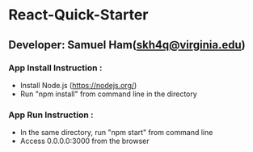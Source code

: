 # React-Quick-Starter

## Developer: Samuel Ham(skh4q@virginia.edu)

### App Install Instruction :
 - Install Node.js (https://nodejs.org/)
 - Run "npm install" from command line in the directory

### App Run Instruction :
 - In the same directory, run "npm start" from command line
 - Access 0.0.0.0:3000 from the browser
